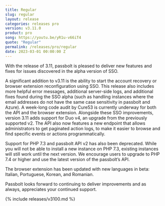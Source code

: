 ```yaml
---
title: Regular
slug: regular
layout: release
categories: releases pro
version: v3.11.0
product: pro
song: https://youtu.be/yR1u-v66iT4
quote: "Regular"
permalink: /releases/pro/regular
date: 2023-03-01 00:00:00 Z
---
```

With the release of 3.11, passbolt is pleased to deliver new features and fixes for issues discovered in the alpha version of SSO. 

A significant addition to v3.11 is the ability to start the account recovery or browser extension reconfiguration using SSO. This release also includes more helpful error messages, additional server-side logs, and additional fixes found during the SSO alpha (such as handling instances where the email addresses do not have the same case sensitivity in passbolt and Azure). A week-long code audit by Cure53 is currently underway for both the API and the browser extension. 
Alongside these SSO improvements, version 3.11 adds support for Duo v4, an upgrade from the previously supported v2. The API also now features a new endpoint that allows administrators to get paginated action logs, to make it easier to browse and find specific events or actions programmatically. 

Support for PHP 7.3 and passbolt API v2 has also been deprecated. While you will not be able to install a new instance on PHP 7.3, existing instances will still work until the next version. We encourage users to upgrade to PHP 7.4 or higher and use the latest version of the passbolt’s API. 

The browser extension has been updated with new languages in beta: Italian, Portuguese, Korean, and Romanian. 

Passbolt looks forward to continuing to deliver improvements and as always, appreciates your continued support. 


{% include releases/v3100.md %}